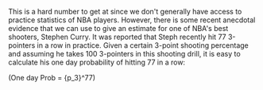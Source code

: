 This is a hard number to get at since we don't generally have access to practice statistics of NBA players.  However, there is some recent anecdotal evidence that we can use to give an estimate for one of NBA's best shooters, Stephen Curry.  It was reported that Steph recently hit 77 3-pointers in a row in practice.  Given a certain 3-point shooting percentage and assuming he takes 100 3-pointers in this shooting drill, it is easy to calculate his one day probability of hitting 77 in a row:

\(One day Prob = {p_3}^77\)